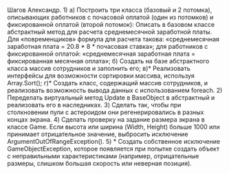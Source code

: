 Шагов Александр.
1)
  a) Построить  три  класса  (базовый  и  2  потомка),  описывающих  работников  с  почасовой  оплатой  (один  из  потомков)  и       фиксированной оплатой (второй потомок):
Описать в базовом классе абстрактный метод для расчета среднемесячной заработной платы. Для «повременщиков» формула для расчета такова: «среднемесячная заработная плата = 20.8 * 8 * почасовая ставка»; для  работников  с  фиксированной  оплатой: «среднемесячная заработная плата = фиксированная месячная оплата»;
  б) Создать на базе абстрактного класса массив сотрудников и заполнить его;
  в)* Реализовать интерфейсы для возможности сортировки массива, используя Array.Sort();
  г)* Создать класс, содержащий массив сотрудников, и реализовать возможность вывода данных с использованием foreach.
2) Переделать виртуальный метод Update в BaseObject в абстрактный и реализовать его в наследниках.
3) Сделать так, чтобы при столкновении пули с астероидом они регенерировались в разных концах экрана.
4) Сделать проверку на задание размера экрана в классе Game. Если высота или ширина (Width, Height) больше 1000 или принимает отрицательное значение, выбросить исключение ArgumentOutOfRangeException().
5) * Создать собственное исключение GameObjectException, которое появляется при попытке  создать объект с неправильными характеристиками (например, отрицательные размеры, слишком большая скорость или неверная позиция).
